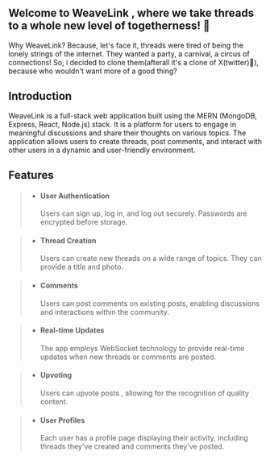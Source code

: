 ## Welcome to WeaveLink , where we take threads to a whole new level of togetherness! 🎉

Why WeaveLink?
Because, let's face it, threads were tired of being the lonely strings of the internet. They wanted a party, a carnival, a circus of connections! So, i decided to clone them(afterall it's a clone of X(twitter)😬), because who wouldn't want more of a good thing?

## Introduction

WeaveLink is a full-stack web application built using the MERN (MongoDB, Express, React, Node.js) stack. It is a platform for users to engage in meaningful discussions and share their thoughts on various topics. The application allows users to create threads, post comments, and interact with other users in a dynamic and user-friendly environment.

## Features

>- <h4> User Authentication</h4> Users can sign up, log in, and log out securely. Passwords are encrypted before storage.

>- <h4>Thread Creation</h4> Users can create new threads on a wide range of topics. They can provide a title and photo.

>- <h4>Comments</h4> Users can post comments on existing posts, enabling discussions and interactions within the community.

>- <h4>Real-time Updates</h4> The app employs WebSocket technology to provide real-time updates when new threads or comments are posted.

>- <h4>Upvoting</h4> Users can upvote posts , allowing for the recognition of quality content.

>- <h4>User Profiles</h4> Each user has a profile page displaying their activity, including threads they've created and comments they've posted.
